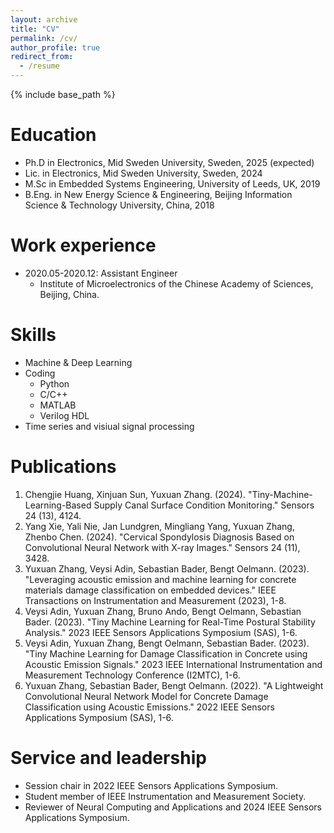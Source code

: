 ```yaml
---
layout: archive
title: "CV"
permalink: /cv/
author_profile: true
redirect_from:
  - /resume
---
```


{% include base_path %}

Education
======
* Ph.D in Electronics, Mid Sweden University, Sweden, 2025 (expected)
* Lic. in Electronics, Mid Sweden University, Sweden, 2024
* M.Sc in Embedded Systems Engineering, University of Leeds, UK, 2019
* B.Eng. in New Energy Science & Engineering, Beijing Information Science & Technology University, China, 2018

Work experience
======
* 2020.05-2020.12: Assistant Engineer
  * Institute of Microelectronics of the Chinese Academy of Sciences, Beijing, China.

Skills
======
* Machine & Deep Learning
* Coding
  * Python
  * C/C++
  * MATLAB
  * Verilog HDL
* Time series and visiual signal processing

Publications
======
1. Chengjie Huang, Xinjuan Sun, Yuxuan Zhang. (2024). "Tiny-Machine-Learning-Based Supply Canal Surface Condition Monitoring." Sensors 24 (13), 4124.
2. Yang Xie, Yali Nie, Jan Lundgren, Mingliang Yang, Yuxuan Zhang, Zhenbo Chen. (2024). "Cervical Spondylosis Diagnosis Based on Convolutional Neural Network with X-ray Images." Sensors 24 (11), 3428.
3. Yuxuan Zhang, Veysi Adin, Sebastian Bader, Bengt Oelmann. (2023). "Leveraging acoustic emission and machine learning for concrete materials damage classification on embedded devices." IEEE Transactions on Instrumentation and Measurement (2023), 1-8.
4. Veysi Adin, Yuxuan Zhang, Bruno Ando, Bengt Oelmann, Sebastian Bader. (2023). "Tiny Machine Learning for Real-Time Postural Stability Analysis." 2023 IEEE Sensors Applications Symposium (SAS), 1-6.
5. Veysi Adin, Yuxuan Zhang, Bengt Oelmann, Sebastian Bader. (2023). "Tiny Machine Learning for Damage Classification in Concrete using Acoustic Emission Signals." 2023 IEEE International Instrumentation and Measurement Technology Conference (I2MTC), 1-6.
6. Yuxuan Zhang, Sebastian Bader, Bengt Oelmann. (2022). "A Lightweight Convolutional Neural Network Model for Concrete Damage Classification using Acoustic Emissions." 2022 IEEE Sensors Applications Symposium (SAS), 1-6.
  
  
Service and leadership
======
* Session chair in 2022 IEEE Sensors Applications Symposium.
* Student member of IEEE Instrumentation and Measurement Society.
* Reviewer of Neural Computing and Applications and 2024 IEEE Sensors Applications Symposium.

